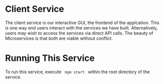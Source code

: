 # Client Service

The client service is our interactive GUI, the frontend of the applcation. This is one way end users interact with the services we have built. Alternatively, users may wish to access the services via direct API calls. The beauty of Microservices is that both are viable without conflict. 

# Running This Service

To run this service, execute <code> npm start </code> within the root directory of the service. 
